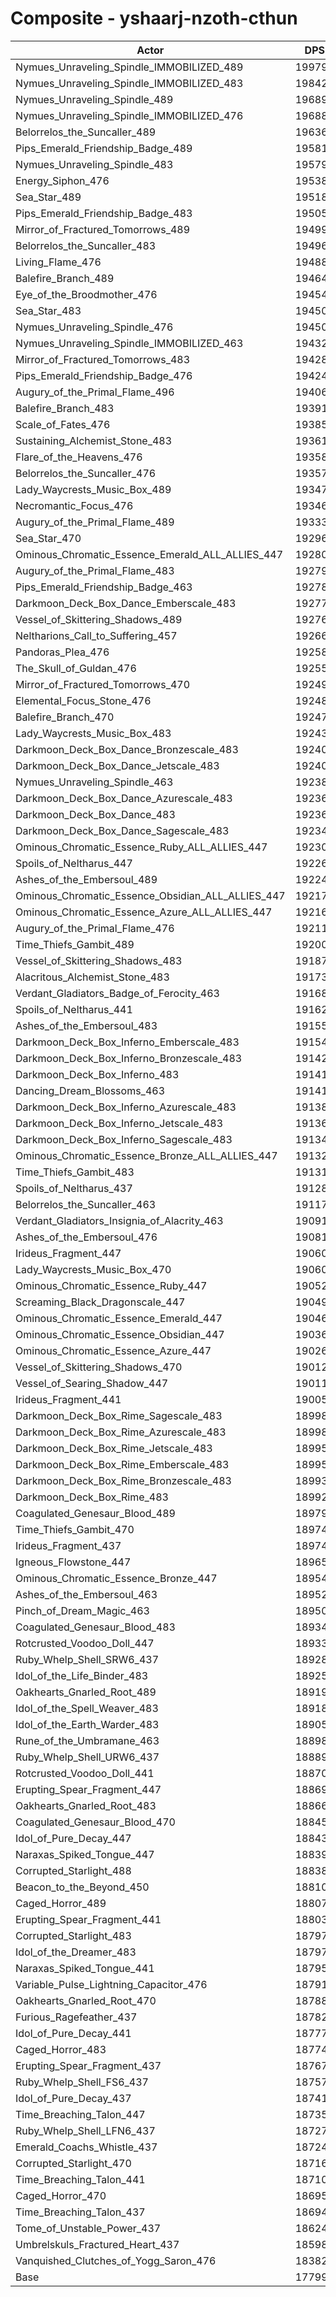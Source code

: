 # Composite - yshaarj-nzoth-cthun
| Actor | DPS | Increase |
|---|:---:|:---:|
|Nymues_Unraveling_Spindle_IMMOBILIZED_489|199792|12.25%|
|Nymues_Unraveling_Spindle_IMMOBILIZED_483|198425|11.48%|
|Nymues_Unraveling_Spindle_489|196899|10.62%|
|Nymues_Unraveling_Spindle_IMMOBILIZED_476|196888|10.62%|
|Belorrelos_the_Suncaller_489|196367|10.32%|
|Pips_Emerald_Friendship_Badge_489|195813|10.01%|
|Nymues_Unraveling_Spindle_483|195794|10.00%|
|Energy_Siphon_476|195380|9.77%|
|Sea_Star_489|195180|9.66%|
|Pips_Emerald_Friendship_Badge_483|195053|9.59%|
|Mirror_of_Fractured_Tomorrows_489|194993|9.55%|
|Belorrelos_the_Suncaller_483|194967|9.54%|
|Living_Flame_476|194881|9.49%|
|Balefire_Branch_489|194647|9.36%|
|Eye_of_the_Broodmother_476|194548|9.30%|
|Sea_Star_483|194502|9.28%|
|Nymues_Unraveling_Spindle_476|194501|9.28%|
|Nymues_Unraveling_Spindle_IMMOBILIZED_463|194320|9.17%|
|Mirror_of_Fractured_Tomorrows_483|194286|9.16%|
|Pips_Emerald_Friendship_Badge_476|194243|9.13%|
|Augury_of_the_Primal_Flame_496|194068|9.03%|
|Balefire_Branch_483|193913|8.95%|
|Scale_of_Fates_476|193859|8.92%|
|Sustaining_Alchemist_Stone_483|193611|8.78%|
|Flare_of_the_Heavens_476|193589|8.76%|
|Belorrelos_the_Suncaller_476|193575|8.76%|
|Lady_Waycrests_Music_Box_489|193471|8.70%|
|Necromantic_Focus_476|193467|8.69%|
|Augury_of_the_Primal_Flame_489|193331|8.62%|
|Sea_Star_470|192965|8.41%|
|Ominous_Chromatic_Essence_Emerald_ALL_ALLIES_447|192809|8.33%|
|Augury_of_the_Primal_Flame_483|192795|8.32%|
|Pips_Emerald_Friendship_Badge_463|192783|8.31%|
|Darkmoon_Deck_Box_Dance_Emberscale_483|192772|8.30%|
|Vessel_of_Skittering_Shadows_489|192765|8.30%|
|Neltharions_Call_to_Suffering_457|192669|8.25%|
|Pandoras_Plea_476|192587|8.20%|
|The_Skull_of_Guldan_476|192550|8.18%|
|Mirror_of_Fractured_Tomorrows_470|192495|8.15%|
|Elemental_Focus_Stone_476|192487|8.14%|
|Balefire_Branch_470|192474|8.14%|
|Lady_Waycrests_Music_Box_483|192433|8.11%|
|Darkmoon_Deck_Box_Dance_Bronzescale_483|192407|8.10%|
|Darkmoon_Deck_Box_Dance_Jetscale_483|192406|8.10%|
|Nymues_Unraveling_Spindle_463|192384|8.09%|
|Darkmoon_Deck_Box_Dance_Azurescale_483|192367|8.08%|
|Darkmoon_Deck_Box_Dance_483|192362|8.07%|
|Darkmoon_Deck_Box_Dance_Sagescale_483|192349|8.07%|
|Ominous_Chromatic_Essence_Ruby_ALL_ALLIES_447|192308|8.04%|
|Spoils_of_Neltharus_447|192268|8.02%|
|Ashes_of_the_Embersoul_489|192242|8.01%|
|Ominous_Chromatic_Essence_Obsidian_ALL_ALLIES_447|192174|7.97%|
|Ominous_Chromatic_Essence_Azure_ALL_ALLIES_447|192168|7.97%|
|Augury_of_the_Primal_Flame_476|192118|7.94%|
|Time_Thiefs_Gambit_489|192008|7.88%|
|Vessel_of_Skittering_Shadows_483|191878|7.80%|
|Alacritous_Alchemist_Stone_483|191732|7.72%|
|Verdant_Gladiators_Badge_of_Ferocity_463|191688|7.70%|
|Spoils_of_Neltharus_441|191628|7.66%|
|Ashes_of_the_Embersoul_483|191552|7.62%|
|Darkmoon_Deck_Box_Inferno_Emberscale_483|191546|7.62%|
|Darkmoon_Deck_Box_Inferno_Bronzescale_483|191429|7.55%|
|Darkmoon_Deck_Box_Inferno_483|191416|7.54%|
|Dancing_Dream_Blossoms_463|191412|7.54%|
|Darkmoon_Deck_Box_Inferno_Azurescale_483|191387|7.53%|
|Darkmoon_Deck_Box_Inferno_Jetscale_483|191360|7.51%|
|Darkmoon_Deck_Box_Inferno_Sagescale_483|191343|7.50%|
|Ominous_Chromatic_Essence_Bronze_ALL_ALLIES_447|191327|7.49%|
|Time_Thiefs_Gambit_483|191311|7.48%|
|Spoils_of_Neltharus_437|191287|7.47%|
|Belorrelos_the_Suncaller_463|191177|7.41%|
|Verdant_Gladiators_Insignia_of_Alacrity_463|190916|7.26%|
|Ashes_of_the_Embersoul_476|190817|7.21%|
|Irideus_Fragment_447|190607|7.09%|
|Lady_Waycrests_Music_Box_470|190606|7.09%|
|Ominous_Chromatic_Essence_Ruby_447|190526|7.04%|
|Screaming_Black_Dragonscale_447|190496|7.03%|
|Ominous_Chromatic_Essence_Emerald_447|190465|7.01%|
|Ominous_Chromatic_Essence_Obsidian_447|190366|6.95%|
|Ominous_Chromatic_Essence_Azure_447|190268|6.90%|
|Vessel_of_Skittering_Shadows_470|190126|6.82%|
|Vessel_of_Searing_Shadow_447|190117|6.81%|
|Irideus_Fragment_441|190058|6.78%|
|Darkmoon_Deck_Box_Rime_Sagescale_483|189985|6.74%|
|Darkmoon_Deck_Box_Rime_Azurescale_483|189980|6.74%|
|Darkmoon_Deck_Box_Rime_Jetscale_483|189952|6.72%|
|Darkmoon_Deck_Box_Rime_Emberscale_483|189950|6.72%|
|Darkmoon_Deck_Box_Rime_Bronzescale_483|189937|6.71%|
|Darkmoon_Deck_Box_Rime_483|189920|6.70%|
|Coagulated_Genesaur_Blood_489|189795|6.63%|
|Time_Thiefs_Gambit_470|189747|6.61%|
|Irideus_Fragment_437|189741|6.60%|
|Igneous_Flowstone_447|189654|6.55%|
|Ominous_Chromatic_Essence_Bronze_447|189543|6.49%|
|Ashes_of_the_Embersoul_463|189521|6.48%|
|Pinch_of_Dream_Magic_463|189509|6.47%|
|Coagulated_Genesaur_Blood_483|189347|6.38%|
|Rotcrusted_Voodoo_Doll_447|189338|6.38%|
|Ruby_Whelp_Shell_SRW6_437|189282|6.34%|
|Idol_of_the_Life_Binder_483|189251|6.33%|
|Oakhearts_Gnarled_Root_489|189191|6.29%|
|Idol_of_the_Spell_Weaver_483|189188|6.29%|
|Idol_of_the_Earth_Warder_483|189055|6.22%|
|Rune_of_the_Umbramane_463|188987|6.18%|
|Ruby_Whelp_Shell_URW6_437|188890|6.12%|
|Rotcrusted_Voodoo_Doll_441|188709|6.02%|
|Erupting_Spear_Fragment_447|188690|6.01%|
|Oakhearts_Gnarled_Root_483|188663|6.00%|
|Coagulated_Genesaur_Blood_470|188450|5.88%|
|Idol_of_Pure_Decay_447|188432|5.87%|
|Naraxas_Spiked_Tongue_447|188394|5.84%|
|Corrupted_Starlight_488|188384|5.84%|
|Beacon_to_the_Beyond_450|188100|5.68%|
|Caged_Horror_489|188071|5.66%|
|Erupting_Spear_Fragment_441|188038|5.65%|
|Corrupted_Starlight_483|187973|5.61%|
|Idol_of_the_Dreamer_483|187972|5.61%|
|Naraxas_Spiked_Tongue_441|187956|5.60%|
|Variable_Pulse_Lightning_Capacitor_476|187913|5.57%|
|Oakhearts_Gnarled_Root_470|187887|5.56%|
|Furious_Ragefeather_437|187828|5.53%|
|Idol_of_Pure_Decay_441|187778|5.50%|
|Caged_Horror_483|187746|5.48%|
|Erupting_Spear_Fragment_437|187676|5.44%|
|Ruby_Whelp_Shell_FS6_437|187575|5.38%|
|Idol_of_Pure_Decay_437|187418|5.30%|
|Time_Breaching_Talon_447|187350|5.26%|
|Ruby_Whelp_Shell_LFN6_437|187275|5.22%|
|Emerald_Coachs_Whistle_437|187249|5.20%|
|Corrupted_Starlight_470|187166|5.16%|
|Time_Breaching_Talon_441|187102|5.12%|
|Caged_Horror_470|186957|5.04%|
|Time_Breaching_Talon_437|186945|5.03%|
|Tome_of_Unstable_Power_437|186241|4.64%|
|Umbrelskuls_Fractured_Heart_437|185983|4.49%|
|Vanquished_Clutches_of_Yogg_Saron_476|183827|3.28%|
|Base|177990|0.00%|
